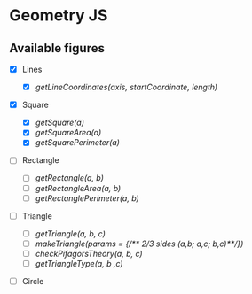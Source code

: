 # Geometry JS   

## Available figures    
- [x] Lines
    - [x] *getLineCoordinates(axis, startCoordinate, length)*   
- [x] Square    
    - [x] *getSquare(a)*
    - [x] *getSquareArea(a)*
    - [x] *getSquarePerimeter(a)*   
- [ ] Rectangle 
    - [ ] *getRectangle(a, b)*
    - [ ] *getRectangleArea(a, b)*
    - [ ] *getRectanglePerimeter(a, b)*
- [ ] Triangle  
    - [ ] *getTriangle(a, b, c)*    
    - [ ] *makeTriangle(params = {/\*\* 2/3 sides (a,b; a,c; b,c)\*\*/})*   
    - [ ] *checkPifagorsTheory(a, b, c)*    
    - [ ] *getTriangleType(a, b ,c)*    
- [ ] Circle    
    